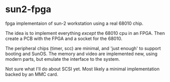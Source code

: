 # sun2-fpga
fpga implementaion of sun-2 workstation using a real 68010 chip.

The idea is to implement everything *except* the 68010 cpu in an FPGA.  Then create a PCB with
the FPGA and a socket for the 68010.

The peripheral chips (timer, scc) are minimal, and 'just enough' to support booting and SunOS.
The memory and video are implemented new, using modern parts, but emulate the interface to the system.

Not sure what I'll do about SCSI yet.  Most likely a minimal implementation backed by an MMC card.




